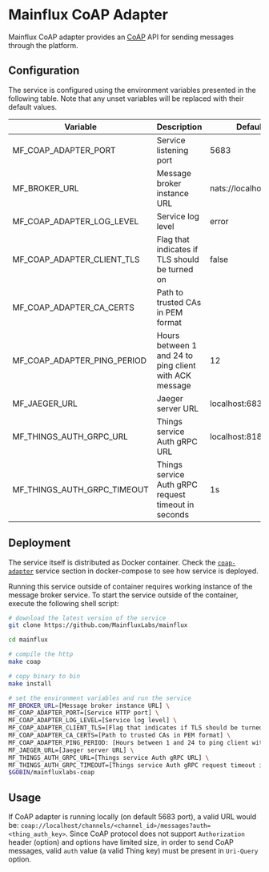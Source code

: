 # Mainflux CoAP Adapter

Mainflux CoAP adapter provides an [CoAP](http://coap.technology/) API for sending messages through the
platform.

## Configuration

The service is configured using the environment variables presented in the
following table. Note that any unset variables will be replaced with their
default values.

| Variable                       | Description                                            | Default               |
|--------------------------------|--------------------------------------------------------|-----------------------|
| MF_COAP_ADAPTER_PORT           | Service listening port                                 | 5683                  |
| MF_BROKER_URL                  | Message broker instance URL                            | nats://localhost:4222 |
| MF_COAP_ADAPTER_LOG_LEVEL      | Service log level                                      | error                 |
| MF_COAP_ADAPTER_CLIENT_TLS     | Flag that indicates if TLS should be turned on         | false                 |
| MF_COAP_ADAPTER_CA_CERTS       | Path to trusted CAs in PEM format                      |                       |
| MF_COAP_ADAPTER_PING_PERIOD    | Hours between 1 and 24 to ping client with ACK message | 12                    |
| MF_JAEGER_URL                  | Jaeger server URL                                      | localhost:6831        |
| MF_THINGS_AUTH_GRPC_URL        | Things service Auth gRPC URL                           | localhost:8181        |
| MF_THINGS_AUTH_GRPC_TIMEOUT    | Things service Auth gRPC request timeout in seconds    | 1s                    |

## Deployment

The service itself is distributed as Docker container. Check the [`coap-adapter`](https://github.com/MainfluxLabs/mainflux/blob/master/docker/docker-compose.yml#L273-L291) service section in 
docker-compose to see how service is deployed.

Running this service outside of container requires working instance of the message broker service.
To start the service outside of the container, execute the following shell script:

```bash
# download the latest version of the service
git clone https://github.com/MainfluxLabs/mainflux

cd mainflux

# compile the http
make coap

# copy binary to bin
make install

# set the environment variables and run the service
MF_BROKER_URL=[Message broker instance URL] \
MF_COAP_ADAPTER_PORT=[Service HTTP port] \
MF_COAP_ADAPTER_LOG_LEVEL=[Service log level] \
MF_COAP_ADAPTER_CLIENT_TLS=[Flag that indicates if TLS should be turned on] \
MF_COAP_ADAPTER_CA_CERTS=[Path to trusted CAs in PEM format] \
MF_COAP_ADAPTER_PING_PERIOD: [Hours between 1 and 24 to ping client with ACK message] \
MF_JAEGER_URL=[Jaeger server URL] \
MF_THINGS_AUTH_GRPC_URL=[Things service Auth gRPC URL] \
MF_THINGS_AUTH_GRPC_TIMEOUT=[Things service Auth gRPC request timeout in seconds] \
$GOBIN/mainfluxlabs-coap
```

## Usage

If CoAP adapter is running locally (on default 5683 port), a valid URL would be: `coap://localhost/channels/<channel_id>/messages?auth=<thing_auth_key>`.
Since CoAP protocol does not support `Authorization` header (option) and options have limited size, in order to send CoAP messages, valid `auth` value (a valid Thing key) must be present in `Uri-Query` option.
